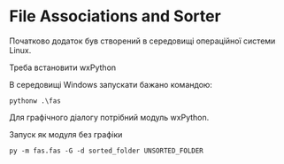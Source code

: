 # File Associations and Sorter

Початково додаток був створений в середовищі операційної системи
Linux.

Треба встановити wxPython

В середовищі Windows запускати бажано командою:

    pythonw .\fas

Для графічного діалогу потрібний модуль wxPython.

Запуск як модуля без графіки

    py -m fas.fas -G -d sorted_folder UNSORTED_FOLDER

